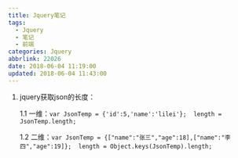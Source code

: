 ```yaml
---
title: Jquery笔记
tags:
  - Jquery
  - 笔记
  - 前端
categories: Jquery
abbrlink: 22026
date: 2018-06-04 11:19:00
updated: 2018-06-04 11:43:00
---
```


1. jquery获取json的长度：

    1.1 一维：`var JsonTemp = {'id':5,'name':'lilei'};  length = JsonTemp.length;`
    
    1.2 二维：`var JsonTemp = {["name":"张三","age":18],["name":"李四","age":19]};  length = Object.keys(JsonTemp).length;`
